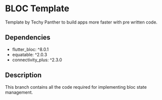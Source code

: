 # BLOC Template

Template by Techy Panther to build apps more faster with pre written code.

## Dependencies
- flutter_bloc: ^8.0.1
- equatable: ^2.0.3
- connectivity_plus: ^2.3.0

## Description
This branch contains all the code required for implementing bloc state management.
